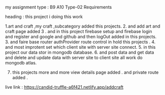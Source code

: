  my assignment type : B9 A10 Type-02 Requirements

 heading : 
 this project i doing this work 

 1.art and craft ,my craft ,subcategory added this projects.
 2. and add art and craft page added
3 . and in this project firebase setup and firebase login and register and google and github and then logOut added in this projects.
3. and faire base router authProvider route control in hold this projects .
4. and most improtent set which client site with server site connect.
5. in this project our data stor in mongodb database.
6. and post data and get data and delete and update data with server site to client site all work do mongodb atlas.

7. this projects more and more view details page added .
and private route added .

live link : https://candid-truffle-a6f421.netlify.app/addcraft
